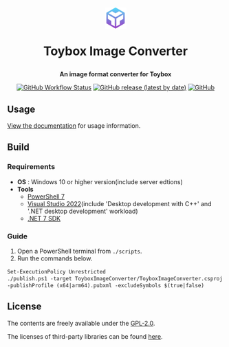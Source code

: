<p align="center">
    <h1 align="center">
        <img src="https://raw.githubusercontent.com/project-toybox/toybox-assets/main/images/toybox-icon.png" width="50" height="50">
        <p>Toybox Image Converter</p>
    </h1>
    <p align="center"><b>An image format converter for Toybox</b></p>
    <p align="center">
        <a target="_blank" href="https://github.com/project-toybox/toybox-image-converter/actions"><img alt="GitHub Workflow Status" src="https://img.shields.io/github/workflow/status/project-toybox/toybox-image-converter/Release"></a>
        <a target="_blank" href="https://github.com/project-toybox/toybox-image-converter/releases/latest"><img alt="GitHub release (latest by date)" src="https://img.shields.io/github/v/release/project-toybox/toybox-image-converter"></a>
        <a target="_blank" href="https://github.com/project-toybox/toybox-image-converter/blob/main/LICENSE"><img alt="GitHub" src="https://img.shields.io/github/license/project-toybox/toybox-image-converter"></a>
    </p>
</p>

## Usage
[View the documentation](README.md) for usage information.

## Build
### Requirements
 * __OS__ : Windows 10 or higher version(include server edtions)
 * __Tools__
   * [PowerShell 7](https://github.com/PowerShell/PowerShell)
   * [Visual Studio 2022](https://visualstudio.microsoft.com/)(include 'Desktop development with C++' and '.NET desktop development' workload)
   * [.NET 7 SDK](https://dotnet.microsoft.com/en-us/download)

### Guide
1. Open a PowerShell terminal from `./scripts`.
2. Run the commands below.
```pwsh
Set-ExecutionPolicy Unrestricted
./publish.ps1 -target ToyboxImageConverter/ToyboxImageConverter.csproj -publishProfile (x64|arm64).pubxml -excludeSymbols $(true|false)
```

## License
The contents are freely available under the [GPL-2.0](http://opensource.org/licenses/GPL-2.0).

The licenses of third-party libraries can be found [here](https://github.com/project-toybox/toybox-image-conversion-server/blob/main/docs/THIRD_PARTY_NOTICES.md).
